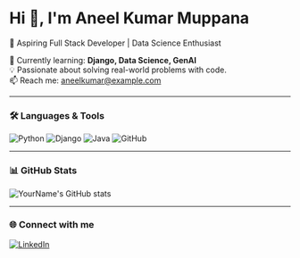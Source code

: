# Hi 👋, I'm Aneel Kumar Muppana
🚀 Aspiring Full Stack Developer | Data Science Enthusiast  

🌱 Currently learning: **Django, Data Science, GenAI**  
💡 Passionate about solving real-world problems with code.  
📫 Reach me: [aneelkumar@example.com](mailto:aneelkumarmuppana636@gmail.com)  

---

### 🛠️ Languages & Tools
![Python](https://img.shields.io/badge/Python-3776AB?style=for-the-badge&logo=python&logoColor=white)
![Django](https://img.shields.io/badge/Django-092E20?style=for-the-badge&logo=django&logoColor=white)
![Java](https://img.shields.io/badge/Java-ED8B00?style=for-the-badge&logo=openjdk&logoColor=white)
![GitHub](https://img.shields.io/badge/GitHub-181717?style=for-the-badge&logo=github&logoColor=white)

---

### 📊 GitHub Stats
![YourName's GitHub stats](https://github-readme-stats.vercel.app/api?username=Anil3656&show_icons=true&theme=radical)

---

### 🌐 Connect with me
[![LinkedIn](https://img.shields.io/badge/LinkedIn-blue?style=for-the-badge&logo=linkedin)](https://linkedin.com/in/aneelkumar1927)
